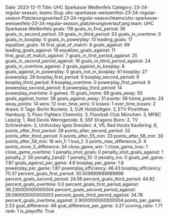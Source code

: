 Date: 2023-12-11
Title: UHC Sparkasse Weißenfels
Category: 23-24-regular-season, teams
Slug: uhc-sparkasse-weissenfels-23-24-regular-season
Platzierungsverlauf:23-24-regular-season/teams/uhc-sparkasse-weissenfels-23-24-regular-season_platzierungsverlauf.png
team: UHC Sparkasse Weißenfels
goals: 118
goals_in_first_period: 36
goals_in_second_period: 29
goals_in_third_period: 53
goals_in_overtime: 0
goals_in_boxplay: 0
goals_in_powerplay: 13
leading_goals: 17
equalizer_goals: 14
first_goal_of_match: 8
goals_against: 69
leading_goals_against: 19
equalizer_goals_against: 11
first_goal_of_match_against: 7
goals_in_first_period_against: 25
goals_in_second_period_against: 18
goals_in_third_period_against: 24
goals_in_overtime_against: 2
goals_against_in_boxplay: 8
goals_against_in_powerplay: 0
goals_not_in_boxplay: 61
boxplay: 27
powerplay: 28
boxplay_first_period: 9
boxplay_second_period: 9
boxplay_third_period: 9
boxplay_overtime: 0
powerplay_first_period: 6
powerplay_second_period: 8
powerplay_third_period: 14
powerplay_overtime: 0
games: 15
goals_home: 68
goals_away: 50
goals_against_home: 38
goals_against_away: 31
points: 38
home_points: 24
away_points: 14
wins: 12
over_time_wins: 0
losses: 1
over_time_losses: 2
draws: 0
Tags:  Berlin Rockets: 3,  DJK Holzbüttgen: 3,  ETV Piranhhas Hamburg: 3,  Floor Fighters Chemnitz: 3,  Floorball-Club München: 3,  MFBC Leipzig: 1,  Red Devils Wernigerode: 6,  SSF Dragons Bonn: 3,  TV Schriesheim: 3,  Unihockey Igels Dresden: 4,  VfL Red Hocks Kaufering: 6,
points_after_first_period: 29
points_after_second_period: 32
points_after_third_period: 0
points_after_55_min: 33
points_after_58_min: 30
points_after_59_min: 18
win_1: 1
loss_1: 3
points_max_difference_3: 4
points_more_3_difference: 34
close_game_win: 1
close_game_loss: 1
close_game_overtime: 1
penalty_shot_goals: 0
penalty_shot_goals_against: 1
penalty_2: 26
penalty_2and2: 1
penalty_10: 0
penalty_ms: 0
goals_per_game: 7.87
goals_against_per_game: 4.6
boxplay_per_game: 1.8
powerplay_per_game: 1.87
powerplay_efficiency: 46.43
boxplay_efficiency: 70.37
percent_goals_first_period: 30.509999999999998
percent_goals_second_period: 24.58
percent_goals_third_period: 44.92
percent_goals_overtime: 0.0
percent_goals_first_period_against: 36.230000000000004
percent_goals_second_period_against: 26.090000000000003
percent_goals_third_period_against: 34.78
percent_goals_overtime_against: 2.9000000000000004
points_per_game: 2.53
goal_difference: 49
goal_difference_per_game: 3.27
scoring_ratio: 1.71
rank: 1
is_playoffs: True
